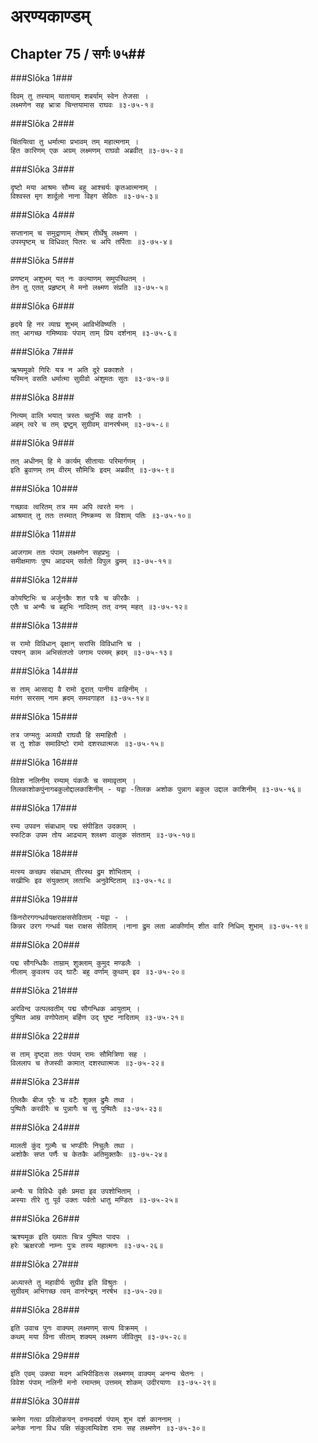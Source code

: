 अरण्यकाण्डम्
===============================


## Chapter 75  / सर्गः ७५##


###Slōka 1###


    दिवम् तु तस्याम् यातायाम् शबर्याम् स्वेन तेजसा ।
    लक्ष्मणेन सह भ्रात्रा चिन्तयामास राघवः ॥३-७५-१॥


###Slōka 2###


    चिंतयित्वा तु धर्मात्मा प्रभावम् तम् महात्मनाम् ।
    हित कारिणम् एक अग्रम् लक्ष्मणम् राघवो अब्रवीत् ॥३-७५-२॥


###Slōka 3###


    दृष्टो मया आश्रमः सौम्य बहु आश्चर्यः कृतआत्मनाम् ।
    विश्वस्त मृग शार्दूलो नाना विहग सेवितः ॥३-७५-३॥


###Slōka 4###


    सप्तानाम् च समुद्राणाम् तेषाम् तीर्थेषु लक्ष्मण ।
    उपस्पृष्टम् च विधिवत् पितरः च अपि तर्पिताः ॥३-७५-४॥


###Slōka 5###


    प्रणष्टम् अशुभम् यत् नः कल्याणम् समुपस्थितम् ।
    तेन तु एतत् प्रहृष्टम् मे मनो लक्ष्मण संप्रति ॥३-७५-५॥


###Slōka 6###


    हृदये हि नर व्याघ्र शुभम् आविर्भविष्यति ।
    तत् आगच्छ गमिष्यावः पंपाम् ताम् प्रिय दर्शनाम् ॥३-७५-६॥


###Slōka 7###


    ऋष्यमूको गिरिः यत्र न अति दूरे प्रकाशते ।
    यस्मिन् वसति धर्मात्मा सुग्रीवो अंशुमतः सुतः ॥३-७५-७॥


###Slōka 8###


    नित्यम् वालि भयात् त्रस्तः चतुर्भिः सह वानरैः ।
    अहम् त्वरे च तम् द्रष्टुम् सुग्रीवम् वानरर्षभम् ॥३-७५-८॥


###Slōka 9###


    तत् अधीनम् हि मे कार्यम् सीतायाः परिमार्गणम् ।
    इति ब्रुवाणम् तम् वीरम् सौमित्रिः इदम् अब्रवीत् ॥३-७५-९॥


###Slōka 10###


    गच्छावः त्वरितम् तत्र मम अपि त्वरते मनः ।
    आश्रमात् तु ततः तस्मात् निष्क्रम्य स विशाम् पतिः ॥३-७५-१०॥


###Slōka 11###


    आजगाम ततः पंपाम् लक्ष्मणेन सहप्रभुः ।
    समीक्षमाणः पुष्प आढ्यम् सर्वतो विपुल द्रुमम् ॥३-७५-११॥


###Slōka 12###


    कोयष्टिभिः च अर्जुनकैः शत पत्रैः च कीरकैः ।
    एतैः च अन्यैः च बहुभिः नादितम् तत् वनम् महत् ॥३-७५-१२॥


###Slōka 13###


    स रामो विविधान् वृक्षान् सरांसि विविधानि च ।
    पश्यन् काम अभिसंतप्तो जगाम परमम् ह्रदम् ॥३-७५-१३॥


###Slōka 14###


    स ताम् आसाद्य वै रामो दूरात् पानीय वाहिनीम् ।
    मतंग सरसम् नाम ह्रदम् समवगाहत ॥३-७५-१४॥


###Slōka 15###


    तत्र जग्मतुः अव्यग्रौ राघवौ हि समाहितौ ।
    स तु शोक समाविष्टो रामो दशरथात्मजः ॥३-७५-१५॥


###Slōka 16###


    विवेश नलिनीम् रम्याम् पंकजैः च समावृताम् ।
    तिलकाशोकपुंनागबकुलोद्दालकाशिनीम् - यद्वा -तिलक अशोक पुन्नाग बकुल उद्दाल काशिनीम् ॥३-७५-१६॥


###Slōka 17###


    रम्य उपवन संबाधाम् पद्म संपीडित उदकाम् ।
    स्फटिक उपम तोय आढ्याम् श्लक्ष्ण वालुक संतताम् ॥३-७५-१७॥


###Slōka 18###


    मत्स्य कच्छप संबाधाम् तीरस्थ द्रुम शोभिताम् ।
    सखीभिः इव संयुक्ताम् लताभिः अनुवेष्टिताम् ॥३-७५-१८॥


###Slōka 19###


    किंनरोरगगन्धर्वयक्षराक्षससेविताम् -यद्वा - ।
    किन्नर उरग गन्धर्व यक्ष राक्षस सेविताम् ।नाना द्रुम लता आकीर्णाम् शीत वारि निधिम् शुभाम् ॥३-७५-१९॥


###Slōka 20###


    पद्म सौगन्धिकैः ताम्राम् शुक्लाम् कुमुद मण्डलैः ।
    नीलाम् कुवलय उद् घाटैः बहु वर्णाम् कुथाम् इव ॥३-७५-२०॥


###Slōka 21###


    अरविन्द उत्पलवतीम् पद्म सौगन्धिक आयुताम् ।
    पुष्पित आम्र वणोपेताम् बर्हिण उद् घुष्ट नादिताम् ॥३-७५-२१॥


###Slōka 22###


    स ताम् दृष्ट्वा ततः पंपाम् रामः सौमित्रिणा सह ।
    विललाप च तेजस्वी कामात् दशरथात्मजः ॥३-७५-२२॥


###Slōka 23###


    तिलकैः बीज पूरैः च वटैः शुक्ल द्रुमैः तथा ।
    पुष्पितैः करवीरैः च पुन्नागैः च सु पुष्पितैः ॥३-७५-२३॥


###Slōka 24###


    मालती कुंद गुल्मैः च भण्डीरैः निचुलैः तथा ।
    अशोकैः सप्त पर्णैः च केतकैः अतिमुक्तकैः ॥३-७५-२४॥


###Slōka 25###


    अन्यैः च विविधैः वृक्षैः प्रमदा इव उपशोभिताम् ।
    अस्याः तीरे तु पूर्व उक्तः पर्वतो धातु मण्डितः ॥३-७५-२५॥


###Slōka 26###


    ऋश्यमूक इति ख्यातः चित्र पुष्पित पादपः ।
    हरेः ऋक्षरजो नाम्नः पुत्रः तस्य महात्मनः ॥३-७५-२६॥


###Slōka 27###


    अध्यास्ते तु महावीर्यः सुग्रीव इति विश्रुतः ।
    सुग्रीवम् अभिगच्छ त्वम् वानरेन्द्रम् नरर्षभ ॥३-७५-२७॥


###Slōka 28###


    इति उवाच पुनः वाक्यम् लक्ष्मणम् सत्य विक्रमम् ।
    कथम् मया विना सीताम् शक्यम् लक्ष्मण जीवितुम् ॥३-७५-२८॥


###Slōka 29###


    इति एवम् उक्त्वा मदन अभिपीडितःस लक्ष्मणम् वाक्यम् अनन्य चेतनः ।
    विवेश पंपाम् नलिनी मनो रमाम्तम् उत्तमम् शोकम् उदीरयाणः ॥३-७५-२९॥


###Slōka 30###


    क्रमेण गत्वा प्रविलोकयन् वनम्ददर्श पंपाम् शुभ दर्श काननाम् ।
    अनेक नाना विध पक्षि संकुलाम्विवेश रामः सह लक्ष्मणेन ॥३-७५-३०॥


